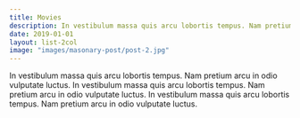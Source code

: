 ```yaml
---
title: Movies
description: In vestibulum massa quis arcu lobortis tempus. Nam pretium arcu in odio vulputate luctus.
date: 2019-01-01
layout: list-2col
image: "images/masonary-post/post-2.jpg"
---
```


In vestibulum massa quis arcu lobortis tempus. Nam pretium arcu in odio vulputate luctus. In vestibulum massa quis arcu lobortis tempus. Nam pretium arcu in odio vulputate luctus.  In vestibulum massa quis arcu lobortis tempus. Nam pretium arcu in odio vulputate luctus.
